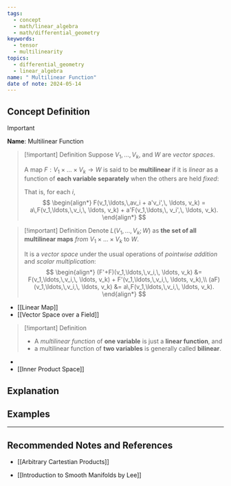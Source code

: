 ```yaml
---
tags:
  - concept
  - math/linear_algebra
  - math/differential_geometry
keywords:
  - tensor
  - multilinearity
topics:
  - differential_geometry
  - linear_algebra
name: " Multilinear Function"
date of note: 2024-05-14
---
```


## Concept Definition

>[!important]
>**Name**: Multilinear Function

>[!important] Definition
>Suppose $V_1,\ldots,V_k$, and $W$ are *vector spaces*. 
>
>A map $F: V_1\times \ldots \times V_k \rightarrow W$ is said to be **multilinear** if it is *linear* as a function of **each variable separately** when the others are held *fixed*: 
>
>That is, for each $i$,
>$$
> \begin{align*}
> F(v_1,\ldots,\,av_i + a'v_i',\, \ldots, v_k) = a\,F(v_1,\ldots,\,v_i,\, \ldots, v_k)  + a'F(v_1,\ldots,\, v_i',\, \ldots, v_k).
> \end{align*} 
>$$ 



>[!important] Definition
>Denote $L(V_1,\ldots,V_k ; W)$ as **the set of all multilinear maps** *from* $V_1\times \ldots \times V_k$ to $W$. 
>
>It is a *vector space* under the usual operations of *pointwise addition* and *scalar multiplication*:
>$$
> \begin{align*}
> (F'+F)(v_1,\ldots,\,v_i,\, \ldots, v_k) &= F(v_1,\ldots,\,v_i,\, \ldots, v_k)  +  F'(v_1,\ldots,\,v_i,\, \ldots, v_k),\\
> (aF)(v_1,\ldots,\,v_i,\, \ldots, v_k)  &= a\,F(v_1,\ldots,\,v_i,\, \ldots, v_k).
> \end{align*}
>$$ 

- [[Linear Map]]
- [[Vector Space over a Field]]


>[!important] Definition
>- A *multilinear function* of **one variable** is just a **linear function**, and 
>- a multilinear function of **two variables** is generally called **bilinear**.

- 
- [[Inner Product Space]]

## Explanation


## Examples





-----------
##  Recommended Notes and References

- [[Arbitrary Cartestian Products]]

- [[Introduction to Smooth Manifolds by Lee]]